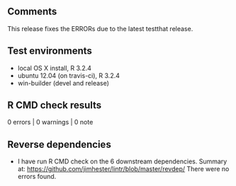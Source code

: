 ## Comments
This release fixes the ERRORs due to the latest testthat release.

## Test environments
* local OS X install, R 3.2.4
* ubuntu 12.04 (on travis-ci), R 3.2.4
* win-builder (devel and release)

## R CMD check results

0 errors | 0 warnings | 0 note

## Reverse dependencies

* I have run R CMD check on the 6 downstream dependencies.
  Summary at: https://github.com/jimhester/lintr/blob/master/revdep/
  There were no errors found.
